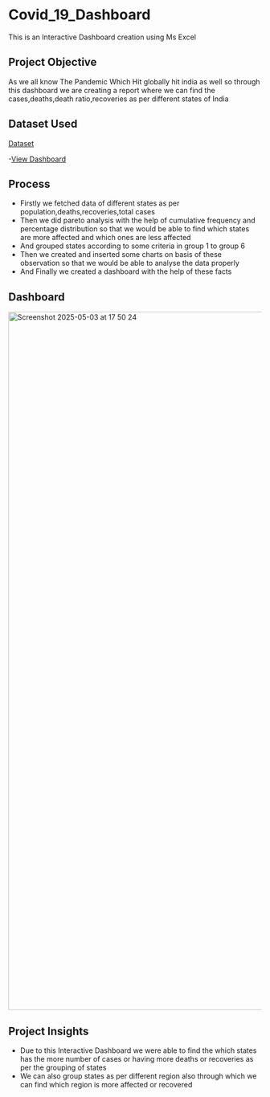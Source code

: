 # Covid_19_Dashboard
This is an Interactive Dashboard creation using Ms Excel
## Project Objective
As we all know The Pandemic Which Hit globally hit india as well so through this dashboard we are creating a report where we can find the cases,deaths,death ratio,recoveries as per different states of India
## Dataset Used
<a href="https://github.com/yug0537/Covid_19_Dashboard/blob/main/Covid_19%20India%20Status.xlsx">Dataset</a>

-<a href="https://github.com/yug0537/Covid_19_Dashboard/commit/859ff4d1d16b2247abc69b788890426048363fa8">View Dashboard</a>
## Process
- Firstly we fetched data of different states as per population,deaths,recoveries,total cases 
- Then we did pareto analysis with the help of cumulative frequency and percentage distribution so that we would be able to find which states are more    affected and which ones are less affected
- And grouped states according to some criteria in group 1 to group 6
- Then we created and inserted some charts on basis of these observation so that we would be able to analyse the data properly
- And Finally we created a dashboard with the help of these facts

## Dashboard
<img width="1391" alt="Screenshot 2025-05-03 at 17 50 24" src="https://github.com/user-attachments/assets/ff8ab412-60f1-4237-8857-6d8128e83836" />

## Project Insights
- Due to this Interactive Dashboard we were able to find the which states has the more number of cases or having more deaths or recoveries as per the grouping of states
- We can also group states as per different region also through which we can find which region is more affected or recovered

